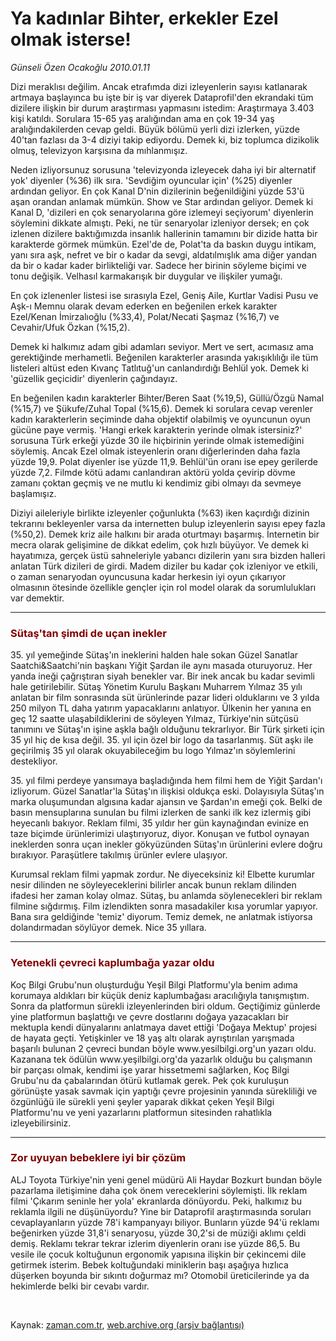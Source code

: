 # Ya kadınlar Bihter,  erkekler Ezel olmak isterse!

*Günseli Özen Ocakoğlu 2010.01.11*

<tr><td class="metin" colspan="2" style="padding-top: 20px; padding-left: 5px; ">Dizi meraklısı değilim. Ancak etrafımda dizi izleyenlerin sayısı katlanarak artmaya başlayınca bu işte bir iş var diyerek Dataprofil'den ekrandaki tüm dizilere ilişkin bir durum araştırması yapmasını istedim: Araştırmaya 3.403 kişi katıldı. Sorulara 15-65 yaş aralığından ama en çok 19-34 yaş aralığındakilerden cevap geldi. Büyük bölümü yerli dizi izlerken, yüzde 40'tan fazlası da 3-4 diziyi takip ediyordu. Demek ki, biz toplumca dizikolik olmuş, televizyon karşısına da mıhlanmışız.</td></tr><tr><td class="metin" colspan="2" style="padding-top: 20px; padding-left: 5px; "><p>Neden izliyorsunuz sorusuna 'televizyonda izleyecek daha iyi bir alternatif yok' diyenler (%36) ilk sıra. 'Sevdiğim oyuncular için' (%25) diyenler ardından geliyor. En çok Kanal D'nin dizilerinin beğenildiğini yüzde 53'ü aşan orandan anlamak mümkün. Show ve Star ardından geliyor. Demek ki Kanal D, 'dizileri en çok senaryolarına göre izlemeyi seçiyorum' diyenlerin söylemini dikkate almıştı. Peki, ne tür senaryolar izleniyor dersek; en çok izlenen dizilere baktığımızda insanlık hallerinin tamamını bir dizide hatta bir karakterde görmek mümkün. Ezel'de de, Polat'ta da baskın duygu intikam, yanı sıra aşk, nefret ve bir o kadar da sevgi, aldatılmışlık ama diğer yandan da bir o kadar kader birlikteliği var. Sadece her birinin söyleme biçimi ve tonu değişik. Velhasıl karmakarışık bir duygular ve ilişkiler yumağı.
<p>En çok izlenenler listesi ise sırasıyla Ezel, Geniş Aile, Kurtlar Vadisi Pusu ve Aşk-ı Memnu olarak devam ederken en beğenilen erkek karakter Ezel/Kenan İmirzalıoğlu (%33,4), Polat/Necati Şaşmaz (%16,7) ve Cevahir/Ufuk Özkan (%15,2).
<p>Demek ki halkımız adam gibi adamları seviyor. Mert ve sert, acımasız ama gerektiğinde merhametli. Beğenilen karakterler arasında yakışıklılığı ile tüm listeleri altüst eden Kıvanç Tatlıtuğ'un canlandırdığı Behlül yok. Demek ki 'güzellik geçicidir' diyenlerin çağındayız.
<p>En beğenilen kadın karakterler Bihter/Beren Saat (%19,5), Güllü/Özgü Namal (%15,7) ve Şükufe/Zuhal Topal (%15,6). Demek ki sorulara cevap verenler kadın karakterlerin seçiminde daha objektif olabilmiş ve oyuncunun oyun gücüne paye vermiş. 'Hangi erkek karakterin yerinde olmak istersiniz?' sorusuna Türk erkeği yüzde 30 ile hiçbirinin yerinde olmak istemediğini söylemiş. Ancak Ezel olmak isteyenlerin oranı diğerlerinden daha fazla yüzde 19,9. Polat diyenler ise yüzde 11,9. Behlül'ün oranı ise epey gerilerde yüzde 7,2. Filmde kötü adamı canlandıran aktörü yolda çevirip dövme zamanı çoktan geçmiş ve ne mutlu ki kendimiz gibi olmayı da sevmeye başlamışız.
<p>Diziyi aileleriyle birlikte izleyenler çoğunlukta (%63) iken kaçırdığı dizinin tekrarını bekleyenler varsa da internetten bulup izleyenlerin sayısı epey fazla (%50,2). Demek kriz aile halkını bir arada oturtmayı başarmış. İnternetin bir mecra olarak gelişimine de dikkat edelim, çok hızlı büyüyor. Ve demek ki hayatımıza, gerçek üstü sahneleriyle yabancı dizilerin yanı sıra bizden halleri anlatan Türk dizileri de girdi. Madem diziler bu kadar çok izleniyor ve etkili, o zaman senaryodan oyuncusuna kadar herkesin iyi oyun çıkarıyor olmasının ötesinde özellikle gençler için rol model olarak da sorumlulukları var demektir. 
<hr/>
<h3><font color="#800000">Sütaş'tan şimdi de uçan inekler </font></h3>
<p>35. yıl yemeğinde Sütaş'ın ineklerini halden hale sokan Güzel Sanatlar Saatchi&amp;Saatchi'nin başkanı Yiğit Şardan ile aynı masada oturuyoruz. Her yanda ineği çağrıştıran siyah benekler var. Bir inek ancak bu kadar sevimli hale getirilebilir. Sütaş Yönetim Kurulu Başkanı Muharrem Yılmaz 35 yılı anlatan bir film sonrasında süt ürünlerinde pazar lideri olduklarını ve 3 yılda 250 milyon TL daha yatırım yapacaklarını anlatıyor. Ülkenin her yanına en geç 12 saatte ulaşabildiklerini de söyleyen Yılmaz, Türkiye'nin sütçüsü tanımını ve Sütaş'ın işine aşkla bağlı olduğunu tekrarlıyor. Bir Türk şirketi için 35 yıl hiç de kısa değil. 35. yıl için özel bir logo da tasarlanmış. Süt aşkı ile geçirilmiş 35 yıl olarak okuyabileceğim bu logo Yılmaz'ın söylemlerini destekliyor.
<p>35. yıl filmi perdeye yansımaya başladığında hem filmi hem de Yiğit Şardan'ı izliyorum. Güzel Sanatlar'la Sütaş'ın ilişkisi oldukça eski. Dolayısıyla Sütaş'ın marka oluşumundan algısına kadar ajansın ve Şardan'ın emeği çok. Belki de basın mensuplarına sunulan bu filmi izlerken de sanki ilk kez izlermiş gibi heyecanlı bakıyor. Reklam filmi, 35 yıldır her gün kaynağından evinize en taze biçimde ürünlerimizi ulaştırıyoruz, diyor. Konuşan ve futbol oynayan ineklerden sonra uçan inekler gökyüzünden Sütaş'ın ürünlerini evlere doğru bırakıyor. Paraşütlere takılmış ürünler evlere ulaşıyor.
<p>Kurumsal reklam filmi yapmak zordur. Ne diyeceksiniz ki! Elbette kurumlar nesir dilinden ne söyleyeceklerini bilirler ancak bunun reklam dilinden ifadesi her zaman kolay olmaz. Sütaş, bu anlamda söylenecekleri bir reklam filmine sığdırmış. Film izlendikten sonra masadakiler kısa yorumlar yapıyor. Bana sıra geldiğinde 'temiz' diyorum. Temiz demek, ne anlatmak istiyorsa dolandırmadan söylüyor demek. Nice 35 yıllara.
<hr/>
<h3><font color="#800000">Yetenekli çevreci kaplumbağa yazar oldu
</font></h3>
<p>Koç Bilgi Grubu'nun oluşturduğu Yeşil Bilgi Platformu'yla benim adıma korumaya aldıkları bir küçük deniz kaplumbağası aracılığıyla tanışmıştım. Sonra da platformun sürekli izleyenlerinden biri oldum. Geçtiğimiz günlerde yine platformun başlattığı ve çevre dostlarını doğaya yazacakları bir mektupla kendi dünyalarını anlatmaya davet ettiği 'Doğaya Mektup' projesi de hayata geçti. Yetişkinler ve 18 yaş altı olarak ayrıştırılan yarışmada başarılı bulunan 2 çevreci bundan böyle www.yesilbilgi.org'un yazarı oldu. Kazanana tek ödülün www.yeşilbilgi.org'da yazarlık olduğu bu çalışmanın bir parçası olmak, kendimi işe yarar hissetmemi sağlarken, Koç Bilgi Grubu'nu da çabalarından ötürü kutlamak gerek. Pek çok kuruluşun görünüşte yasak savmak için yaptığı çevre projesinin yanında sürekliliği ve özgünlüğü ile sürekli yeni şeyler yaparak dikkat çeken Yeşil Bilgi Platformu'nu ve yeni yazarlarını platformun sitesinden rahatlıkla izleyebilirsiniz.
<hr/>
<p>
<h3><font color="#800000">Zor uyuyan bebeklere iyi bir çözüm
</font></h3>
<p>ALJ Toyota Türkiye'nin yeni genel müdürü Ali Haydar Bozkurt bundan böyle pazarlama iletişimine daha çok önem vereceklerini söylemişti. İlk reklam filmi 'Çıkarım seninle her yola' ekranlarda dönüyordu. Peki, halkımız bu reklamla ilgili ne düşünüyordu? Yine bir Dataprofil araştırmasında soruları cevaplayanların yüzde 78'i kampanyayı biliyor. Bunların yüzde 94'ü reklamı beğenirken yüzde 31,8'i senaryosu, yüzde 30,2'si de müziği aklımı çeldi demiş. Reklamı tekrar tekrar izlerim diyenlerin oranı ise yüzde 86,5. Bu vesile ile çocuk koltuğunun ergonomik yapısına ilişkin bir çekincemi dile getirmek isterim. Bebek koltuğundaki miniklerin başı aşağıya hızlıca düşerken boyunda bir sıkıntı doğurmaz mı? Otomobil üreticilerinde ya da hekimlerde belki bir cevabı vardır.
<p><br/></p></p></p></p></p></p></p></p></p></p></p></p></td></tr>

Kaynak: [zaman.com.tr](http://zaman.com.tr/yazar.do?yazino=938590), [web.archive.org (arşiv bağlantısı)](http://web.archive.org/web/20100129154542/http://www.zaman.com.tr:80/yazar.do?yazino=938590)
